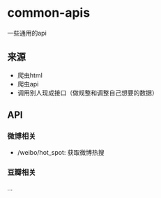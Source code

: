 # common-apis

一些通用的api

## 来源
+ 爬虫html
+ 爬虫api
+ 调用别人现成接口（做规整和调整自己想要的数据）

## API

### 微博相关
+ /weibo/hot_spot: 获取微博热搜

### 豆瓣相关

...
